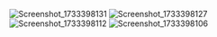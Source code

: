 ![Screenshot_1733398131](https://github.com/user-attachments/assets/662c0351-4bdd-4e45-9492-27f8438f85af)
![Screenshot_1733398127](https://github.com/user-attachments/assets/d8918e9b-427e-4333-a13a-107f58f80018)
![Screenshot_1733398112](https://github.com/user-attachments/assets/ee899e8b-6e34-43f8-85b1-586a7c026da3)
![Screenshot_1733398106](https://github.com/user-attachments/assets/0fc97cb1-83a7-447f-9b4a-e4a3f0819f6d)

